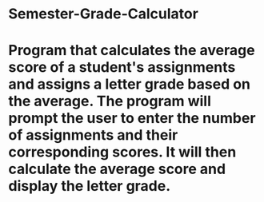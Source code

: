 # Semester-Grade-Calculator

# Program that calculates the average score of a student's assignments and assigns a letter grade based on the average. The program will prompt the user to enter the number of assignments and their corresponding scores. It will then calculate the average score and display the letter grade.

